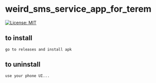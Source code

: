 # weird_sms_service_app_for_terem

[![License: MIT](https://img.shields.io/badge/License-MIT-yellow.svg)](https://opensource.org/licenses/MIT)

## to install
    go to releases and install apk
## to uninstall
    use your phone UI...
